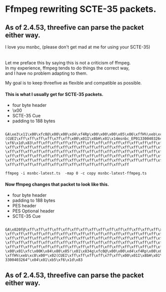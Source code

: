 
# Ffmpeg rewriting SCTE-35 packets.
## As of 2.4.53, threefive can parse the packet either way.

<div> I love you msnbc, (please don't get mad at me for using your SCTE-35) </div>

<br>
<br>
<div> Let me preface this by saying this is not a criticism of ffmpeg.<br>
 In my experience, ffmpeg tends to do things the correct way, <br>
 and I have no problem adapting to them.<br>
 
My goal is to keep threefive as flexible and compatible as possible.<br>
</div>

#### This is what I usually get for SCTE-35 packets. 

* four byte header
* \x00
* SCTE-35 Cue
* padding to 188 bytes  

```
 GA\xe3\x11\x00\xfc0@\x00\x00\xd4\xf4Rp\x00\x00\x00\x05\x06\xffH%\xeb\xc8\x00*\x02
(CUEI\xff\xff\xff\xff\x7f\xff\x00\x01I\x8bH\x01\x14msnbc_EP013300403264"\x04\x01\xb5
\xf6\x1d\x83\xff\xff\xff\xff\xff\xff\xff\xff\xff\xff\xff\xff\xff\xff\xff\xff\xff\xff
\xff\xff\xff\xff\xff\xff\xff\xff\xff\xff\xff\xff\xff\xff\xff\xff\xff\xff\xff\xff\xff
\xff\xff\xff\xff\xff\xff\xff\xff\xff\xff\xff\xff\xff\xff\xff\xff\xff\xff\xff\xff\xff
\xff\xff\xff\xff\xff\xff\xff\xff\xff\xff\xff\xff\xff\xff\xff\xff\xff\xff\xff\xff\xff
\xff\xff\xff\xff\xff\xff\xff\xff\xff\xff\xff\xff\xff\xff\xff\xff\xff\xff\xff\xff\xff
\xff\xff\xff\xff\xff\xff\xff\xff\xff\xff\xff\xff\xff\xff
```


`ffmpeg -i msnbc-latest.ts  -map 0 -c copy msnbc-latest-ffmpeg.ts`

#### Now ffmpeg changes that packet to look like this.

* four byte header
* padding to 188 bytes
* PES header
* PES Optional header
* SCTE-35 Cue
```
 GA\x020f@\xff\xff\xff\xff\xff\xff\xff\xff\xff\xff\xff\xff\xff\xff\xff\xff\xff\xff
\xff\xff\xff\xff\xff\xff\xff\xff\xff\xff\xff\xff\xff\xff\xff\xff\xff\xff\xff\xff\xff
\xff\xff\xff\xff\xff\xff\xff\xff\xff\xff\xff\xff\xff\xff\xff\xff\xff\xff\xff\xff\xff
\xff\xff\xff\xff\xff\xff\xff\xff\xff\xff\xff\xff\xff\xff\xff\xff\xff\xff\xff\xff\xff
\xff\xff\xff\xff\xff\xff\xff\xff\xff\xff\xff\xff\xff\xff\xff\xff\xff\xff\xff\xff\x00
\x00\x01\xfc\x00K\x84\x80\x05!\x01\x834g\xfc0@\x00\x00\xd4\xf4Rp\x00\x00\x00\x05\x06
\xffH%\xeb\xc8\x00*\x02(CUEI\xff\xff\xff\xff\x7f\xff\x00\x01I\x8bH\x01\x14msnbc_EP01
3300403264"\x04\x01\xb5\xf6\x1d\x83
```

## As of 2.4.53, threefive can parse the packet either way.

